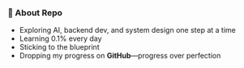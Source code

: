 ### 🚀 About Repo 

- Exploring AI, backend dev, and system design one step at a time
- Learning 0.1% every day  
- Sticking to the blueprint
- Dropping my progress on **GitHub**—progress over perfection 
